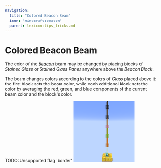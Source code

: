 ```yaml
---
navigation:
  title: "Colored Beacon Beam"
  icon: "minecraft:beacon"
  parent: lexicon:tips_tricks.md
---
```


# Colored Beacon Beam

The color of the [*Beacon*](../rare/beacon.md) beam may be changed by placing blocks of *Stained Glass* or *Stained Glass Panes* anywhere above the *Beacon Block*. 

The beam changes colors according to the colors of *Glass* placed above it: the first block sets the beam color, while each additional block sets the color by averaging the red, green, and blue components of the current beam color and the block's color.



TODO: Unsupported flag 'border'
![](colored_beacon_beam.png)

